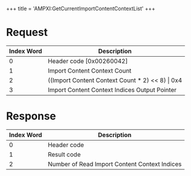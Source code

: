 +++
title = 'AMPXI:GetCurrentImportContentContextList'
+++

# Request

| Index Word | Description                                         |
|------------|-----------------------------------------------------|
| 0          | Header code \[0x00260042\]                          |
| 1          | Import Content Context Count                        |
| 2          | ((Import Content Context Count \* 2) \<\< 8) \| 0x4 |
| 3          | Import Content Context Indices Output Pointer       |

# Response

| Index Word | Description                                   |
|------------|-----------------------------------------------|
| 0          | Header code                                   |
| 1          | Result code                                   |
| 2          | Number of Read Import Content Context Indices |
